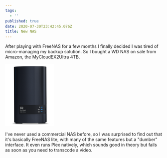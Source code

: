 ```yaml
---
tags:
  - ''
published: true
date: 2020-07-30T23:42:45.076Z
title: New NAS
---
```

After playing with FreeNAS for a few months I finally decided I was tired of micro-managing my backup solution. So I bought a WD NAS on sale from Amazon, the MyCloudEX2Ultra 4TB.

![MyCloudEX2Ultra](./mycloudex2ultra.png "MyCloudEX2Ultra")

I've never used a commercial NAS before, so I was surprised to find out that it's basically FreeNAS lite, with many of the same features but a "dumber" interface. It even runs Plex natively, which sounds good in theory but fails as soon as you need to transcode a video.
